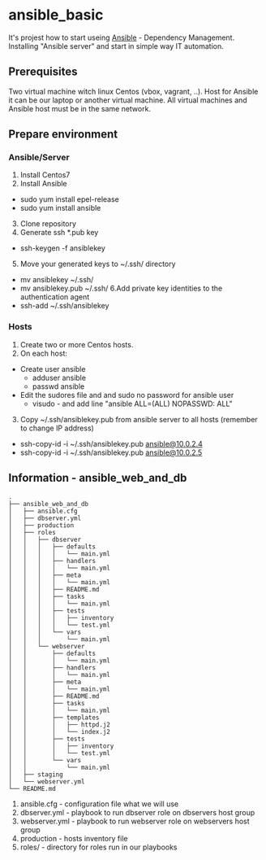 # ansible_basic
It's projest how to start useing [Ansible](https://www.ansible.com) - Dependency Management. Installing "Ansible server" and start in simple way IT automation.

## Prerequisites

Two virtual machine witch linux Centos (vbox, vagrant, ..).
Host for Ansible it can be our laptop or another virtual machine. 
All virtual machines and Ansible host must be in the same network.

## Prepare environment

### Ansible/Server
1. Install Centos7
2. Install Ansible
- sudo yum install epel-release
- sudo yum install ansible
3. Clone repository
4. Generate ssh *.pub key
- ssh-keygen -f ansiblekey
5. Move your generated keys to ~/.ssh/ directory
- mv ansiblekey ~/.ssh/
- mv ansiblekey.pub ~/.ssh/
6.Add private key identities to the authentication agent
- ssh-add ~/.ssh/ansiblekey

### Hosts

1. Create two or more Centos hosts.
2. On each host:
- Create user ansible
  - adduser ansible
  - passwd ansible
- Edit the sudores file and and sudo no password for ansible user
  - visudo - and add line "ansible         ALL=(ALL)       NOPASSWD: ALL"
3. Copy ~/.ssh/ansiblekey.pub from ansible server to all hosts (remember to change IP address)
- ssh-copy-id -i ~/.ssh/ansiblekey.pub ansible@10.0.2.4
- ssh-copy-id -i ~/.ssh/ansiblekey.pub ansible@10.0.2.5

## Information - ansible_web_and_db
```
.
├── ansible_web_and_db
│   ├── ansible.cfg
│   ├── dbserver.yml
│   ├── production
│   ├── roles
│   │   ├── dbserver
│   │   │   ├── defaults
│   │   │   │   └── main.yml
│   │   │   ├── handlers
│   │   │   │   └── main.yml
│   │   │   ├── meta
│   │   │   │   └── main.yml
│   │   │   ├── README.md
│   │   │   ├── tasks
│   │   │   │   └── main.yml
│   │   │   ├── tests
│   │   │   │   ├── inventory
│   │   │   │   └── test.yml
│   │   │   └── vars
│   │   │       └── main.yml
│   │   └── webserver
│   │       ├── defaults
│   │       │   └── main.yml
│   │       ├── handlers
│   │       │   └── main.yml
│   │       ├── meta
│   │       │   └── main.yml
│   │       ├── README.md
│   │       ├── tasks
│   │       │   └── main.yml
│   │       ├── templates
│   │       │   ├── httpd.j2
│   │       │   └── index.j2
│   │       ├── tests
│   │       │   ├── inventory
│   │       │   └── test.yml
│   │       └── vars
│   │           └── main.yml
│   ├── staging
│   └── webserver.yml
└── README.md
```
1. ansible.cfg    - configuration file what we will use
2. dbserver.yml   - playbook to run dbserver role on dbservers host group
3. webserver.yml  - playbook to run webserver role on webservers host group
4. production     - hosts inventory file
5. roles/         - directory for roles run in our playbooks

